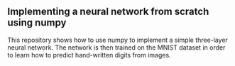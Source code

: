 ## Implementing a neural network from scratch using numpy

This repository shows how to use numpy to implement a simple three-layer neural network.
The network is then trained on the MNIST dataset in order to learn how to predict hand-written digits from images.
